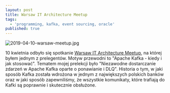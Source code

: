 ```yaml
---
layout: post
title: Warsaw IT Architecture Meetup
tags:
  - 'programming, kafka, event sourcing, oracle'
published: true
---
```


![2019-04-10-warsaw-meetup.jpg]({{site.baseurl}}/img/2019-04-10-warsaw-meetup.jpg)

10 kwietnia odbyło się spotkanie [Warsaw IT Architecture Meetup](https://www.meetup.com/Warsaw-IT-Architecture-Meetup/events/260145441/), na której byłem jednym z prelegentów. Motyw przewodni to "Apache Kafka - kiedy i jak stosować". Tematem mojej prelekcji było "Niezawodne dostarczanie zdarzeń w Apache Kafka oparte o ponawianie i DLQ". Historia o tym, w jaki sposób Kafka została wdrożona w jednym z największych polskich banków oraz w jaki sposób zapewniliśmy, że wszystkie komunikaty, które trafiają do Kafki są poprawnie i skutecznie obsłużone.
